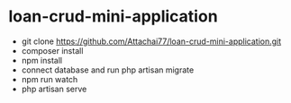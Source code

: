 # loan-crud-mini-application
- git clone https://github.com/Attachai77/loan-crud-mini-application.git
- composer install
- npm install
- connect database and run php artisan migrate
- npm run watch
- php artisan serve
